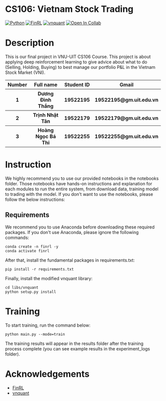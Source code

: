 # CS106: Vietnam Stock Trading

[![Python](https://img.shields.io/badge/Python-3.6-blue)](https://www.python.org/downloads/)
[![FinRL](https://img.shields.io/badge/FinRL-1.0-brightgreen)](https://github.com/AI4Finance-LLC/FinRL)
[![vnquant](https://img.shields.io/badge/vnquant-0.0.2-yellow)](https://github.com/phamdinhkhanh/vnquant)
[![Open In Collab](https://colab.research.google.com/assets/colab-badge.svg)](https://colab.research.google.com/drive/11DEVFMoA3f9--xQrYhH8On2gZstXB5r3?usp=sharing)

# Description

This is our final project in VNU-UIT CS106 Course. This project is about applying deep reinforcement learning to give advice about what to do (Selling, Holding, Buying) to best manage our portfolio P&L in the Vietnam Stock Market (VNI).

<table style="width:100%">
  <tr>
    <th>Number</th>
    <th>Full name</th>
    <th>Student ID</th>
    <th>Gmail</th>
  </tr>
  <tr>
    <th>1</th>
    <th>Dương Đình Thắng</th>
    <th>19522195</th>
    <th>19522195@gm.uit.edu.vn</th>
  </tr>
  <tr>
    <th>2</th>
    <th>Trịnh Nhật Tân</th>
    <th>19522179</th>
    <th>19522179@gm.uit.edu.vn</th>
  </tr>
   <tr>
    <th>3</th>
    <th>Hoàng Ngọc Bá Thi</th>
    <th>19522255</th>
    <th>19522255@gm.uit.edu.vn</th>
  </tr>
</table>

# Instruction
We highly recommend you to use our provided notebooks in the notebooks folder. Those notebooks have hands-on instructions and explanation for each modules to run the entire system, from download data, training model to trading with the model. If you don't want to use the notebooks, please follow the below instructions: 
## Requirements
We recommend you to use Anaconda before downloading these required packages. If you don't use Anaconda, please ignore the following commands:
```
conda create -n finrl -y
conda activate finrl
```
After that, install the fundamental packages in requirements.txt:
```
pip install -r requirements.txt
```
Finally, install the modified vnquant library:
```
cd libs/vnquant
python setup.py install
```
# Training
To start training, run the command below:
```
python main.py --mode=train
```
The training results will appear in the results folder after the training process complete (you can see example results in the experiment_logs folder).
# Acknowledgements
- [FinRL](https://github.com/AI4Finance-LLC/FinRL)
- [vnquant](https://github.com/phamdinhkhanh/vnquant)